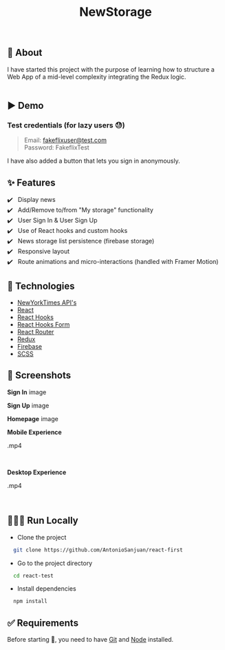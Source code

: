 <h1 align="center">NewStorage</h1>

<br/>

## 🎯 About

I have started this project with the purpose of learning how to structure a Web App of a mid-level complexity integrating the Redux logic.<br/>
<br/>

## ▶️ Demo
### Test credentials (for lazy users 😓)

> Email: fakeflixuser@test.com<br/>
> Password: FakeflixTest<br/>

I have also added a button that lets you sign in anonymously.

## :sparkles: Features

:heavy_check_mark: &nbsp;&nbsp;Display news<br />
:heavy_check_mark: &nbsp;&nbsp;Add/Remove to/from "My storage" functionality<br />
:heavy_check_mark: &nbsp;&nbsp;User Sign In & User Sign Up<br />
:heavy_check_mark: &nbsp;&nbsp;Use of React hooks and custom hooks<br />
:heavy_check_mark: &nbsp;&nbsp;News storage list persistence (firebase storage)<br />
:heavy_check_mark: &nbsp;&nbsp;Responsive layout<br />
:heavy_check_mark: &nbsp;&nbsp;Route animations and micro-interactions (handled with Framer Motion)<br />

## :rocket: Technologies

- [NewYorkTimes API's](https://developer.nytimes.com/)
- [React](https://reactjs.org/)
- [React Hooks](https://reactjs.org/docs/hooks-intro.html)
- [React Hooks Form](https://react-hook-form.com/)
- [React Router](https://reactrouter.com/web/guides/quick-start)
- [Redux](https://redux.js.org/)
- [Firebase](https://firebase.google.com/)
- [SCSS](https://sass-lang.com/)


## 📸 Screenshots

**Sign In**
image
<br/>

**Sign Up**
image
<br/>

**Homepage**
image
<br/>

**Mobile Experience**

.mp4

<br/>

**Desktop Experience**

.mp4

<br/>

## 👨🏻‍💻 Run Locally

- Clone the project

```bash
  git clone https://github.com/AntonioSanjuan/react-first
```

- Go to the project directory

```bash
  cd react-test
```

- Install dependencies

```bash
  npm install
```

## :white_check_mark: Requirements

Before starting :checkered_flag:, you need to have [Git](https://git-scm.com) and [Node](https://nodejs.org/en/) installed.
<br/>
